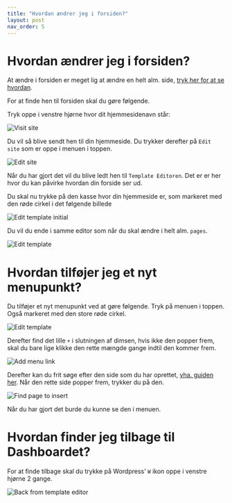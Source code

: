 ```yaml
---
title: "Hvordan ændrer jeg i forsiden?"
layout: post
nav_order: 5
---
```


# Hvordan ændrer jeg i forsiden?

At ændre i forsiden er meget lig at ændre en helt alm. side, [tryk her for at se hvordan]({{site.baseurl}}/hvordan-opretter-jeg-sider).

For at finde hen til forsiden skal du gøre følgende.

Tryk oppe i venstre hjørne hvor dit hjemmesidenavn står:

![Visit site]({{site.baseurl}}/assets/edit-site-dashboard.png)

Du vil så blive sendt hen til din hjemmeside. Du trykker derefter på `Edit site` som er oppe i menuen i toppen.

![Edit site]({{site.baseurl}}/assets/edit-site.png)

Når du har gjort det vil du blive ledt hen til `Template Editoren`. Det er er her hvor du kan påvirke hvordan din forside ser ud.

Du skal nu trykke på den kasse hvor din hjemmeside er, som markeret med den røde cirkel i det følgende billede

![Edit template initial]({{site.baseurl}}/assets/template-initial.png)

Du vil du ende i samme editor som når du skal ændre i helt alm. `pages`.

![Edit template]({{site.baseurl}}/assets/template-editor.png)

# Hvordan tilføjer jeg et nyt menupunkt?

Du tilføjer et nyt menupunkt ved at gøre følgende. Tryk på menuen i toppen. Også markeret med den store røde cirkel.

![Edit template]({{site.baseurl}}/assets/template-editor.png)

Derefter find det lille `+` i slutningen af dimsen, hvis ikke den popper frem, skal du bare lige klikke den rette mængde gange indtil den kommer frem.

![Add menu link]({{site.baseurl}}/assets/edit-top-menu.png)

Derefter kan du frit søge efter den side som du har oprettet, [vha. guiden her]({{site.baseurl/hvordan-opretter-jeg-sider}}). Når den rette side popper frem, trykker du på den.

![Find page to insert]({{site.baseurl}}/assets/find-page-to-insert.png)

Når du har gjort det burde du kunne se den i menuen.

# Hvordan finder jeg tilbage til Dashboardet?

For at finde tilbage skal du trykke på Wordpress' `W` ikon oppe i venstre hjørne 2 gange.

![Back from template editor]({{site.baseurl}}/assets/template-back.png)

